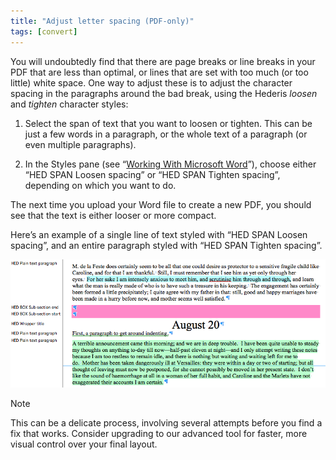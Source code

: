 ```yaml
---
title: "Adjust letter spacing (PDF-only)"
tags: [convert]
---
```

 
<html><body><section data-type="chapter" class="hsecchapter" data-hederis-type="hsecchapter" id="adjust-line-breaks" data-pi-attrs="id: adjust-line-breaks; data-tags: convert;" role="doc-chapter" data-tags="convert" data-author-name=" " data-book-title=" " title="Adjust letter spacing (PDF-only)"><p class="hblkp" data-hederis-type="hblkp" id="pRdvb8lKm">You will undoubtedly find that there are page breaks or line breaks in your PDF that are less than optimal, or lines that are set with too much (or too little) white space. One way to adjust these is to adjust the character spacing in the paragraphs around the bad break, using the Hederis <em data-hederis-type="hspanem" id="pBQt1GEsa">loosen</em> and <em class="hspanem" data-hederis-type="hspanem" id="p23fwBbyM">tighten</em> character styles:</p><ol class="hwprnumlist" data-hederis-type="hwprnumlist" id="p9ko1Q4Zx"><li class="hblkoli" data-hederis-type="hblkoli" id="liqVZ1Fa35"><p class="hblkoli" data-hederis-type="hblklip" id="pITcaFq6f">Select the span of text that you want to loosen or tighten. This can be just a few words in a paragraph, or the whole text of a paragraph (or even multiple paragraphs). </p></li><li class="hblkoli" data-hederis-type="hblkoli" id="liWMmQrXnt"><p class="hblkoli" data-hederis-type="hblklip" id="pG0TyQ845">In the Styles pane (see &#8220;<a href="{% link _docs/fine-tune-styles.md %}" class="hspana" data-hederis-type="hspana" id="pfwg8lsYT">Working With Microsoft Word</a>&#8221;), choose either &#8220;HED SPAN Loosen spacing&#8221; or &#8220;HED SPAN Tighten spacing&#8221;, depending on which you want to do.</p></li></ol><p class="hblkp" data-hederis-type="hblkp" id="pJH31MZvo">The next time you upload your Word file to create a new PDF, you should see that the text is either looser or more compact.</p><p class="hblkp" data-hederis-type="hblkp" id="piY0ex9jk">Here&#8217;s an example of a single line of text styled with &#8220;HED SPAN Loosen spacing&#8221;, and an entire paragraph styled with &#8220;HED SPAN Tighten spacing&#8221;.</p><img data-hederis-type="hblkimg" class="hblkimg" id="pbzut8Nfc" src="/images/loosetight1.png" data-img-src="/images/loosetight1.png"/><aside class="hwprbox box" data-hederis-type="hwprbox" id="pfI60F1mm" data-type="sidebar"><p class="hblktype" data-hederis-type="hblktype" id="pGx5a5OJX">Note</p><p class="hblkp" data-hederis-type="hblkp" id="pTdq5EUIg">This can be a delicate process, involving several attempts before you find a fix that works. Consider upgrading to our advanced tool for faster, more visual control over your final layout.</p></aside></section></body></html>
